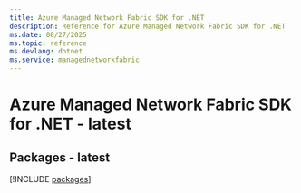 ```yaml
---
title: Azure Managed Network Fabric SDK for .NET
description: Reference for Azure Managed Network Fabric SDK for .NET
ms.date: 08/27/2025
ms.topic: reference
ms.devlang: dotnet
ms.service: managednetworkfabric
---
```

# Azure Managed Network Fabric SDK for .NET - latest
## Packages - latest
[!INCLUDE [packages](managed-network-fabric-index.md)]
